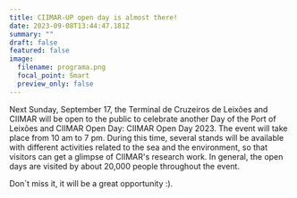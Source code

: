 ```yaml
---
title: CIIMAR-UP open day is almost there!
date: 2023-09-08T13:44:47.181Z
summary: ""
draft: false
featured: false
image:
  filename: programa.png
  focal_point: Smart
  preview_only: false
---
```

Next Sunday, September 17, the Terminal de Cruzeiros de Leixões and CIIMAR will be open to the public to celebrate another Day of the Port of Leixões and CIIMAR Open Day: CIIMAR Open Day 2023.
The event will take place from 10 am to 7 pm. During this time, several stands will be available with different activities related to the sea and the environment, so that visitors can get a glimpse of CIIMAR's research work. In general, the open days are visited by about 20,000 people throughout the event. 


Don´t miss it, it will be a great opportunity :).